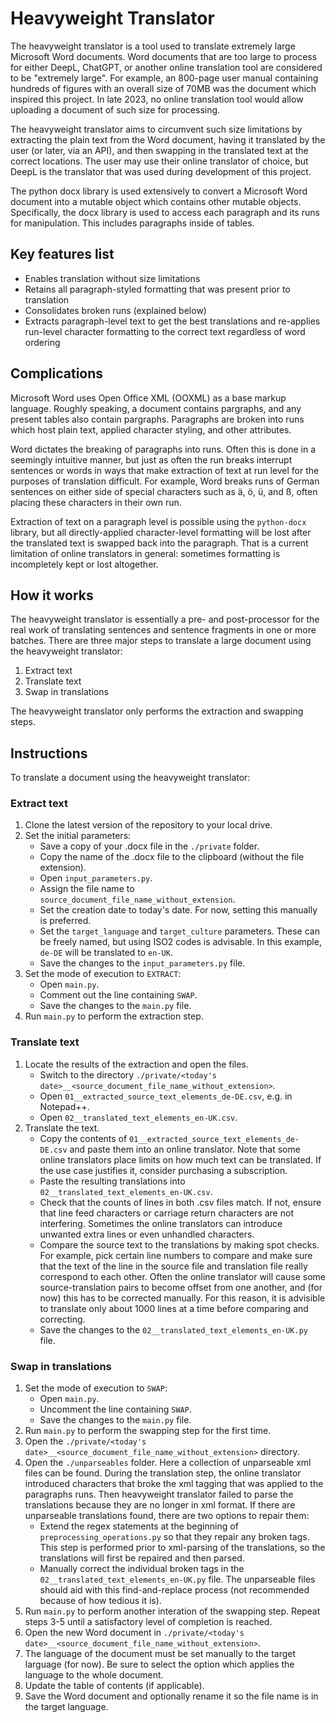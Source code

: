 # Heavyweight Translator

The heavyweight translator is a tool used to translate extremely large Microsoft Word documents. Word documents that are too large to process for either DeepL, ChatGPT, or another online translation tool are considered to be "extremely large". For example, an 800-page user manual containing hundreds of figures with an overall size of 70MB was the document which inspired this project. In late 2023, no online translation tool would allow uploading a document of such size for processing.

The heavyweight translator aims to circumvent such size limitations by extracting the plain text from the Word document, having it translated by the user (or later, via an API), and then swapping in the translated text at the correct locations. The user may use their online translator of choice, but DeepL is the translator that was used during development of this project.

The python docx library is used extensively to convert a Microsoft Word document into a mutable object which contains other mutable objects. Specifically, the docx library is used to access each paragraph and its runs for manipulation. This includes paragraphs inside of tables.


## Key features list
 - Enables translation without size limitations
 - Retains all paragraph-styled formatting that was present prior to translation
 - Consolidates broken runs (explained below)
 - Extracts paragraph-level text to get the best translations and re-applies run-level character formatting to the correct text regardless of word ordering


## Complications

Microsoft Word uses Open Office XML (OOXML) as a base markup language. Roughly speaking, a document contains pargraphs, and any present tables also contain pargraphs. Paragraphs are broken into runs which host plain text, applied character styling, and other attributes.

Word dictates the breaking of paragraphs into runs. Often this is done in a seemingly intuitive manner, but just as often the run breaks interrupt sentences or words in ways that make extraction of text at run level for the purposes of translation difficult. For example, Word breaks runs of German sentences on either side of special characters such as ä, ö, ü, and ß, often placing these characters in their own run. 

Extraction of text on a paragraph level is possible using the `python-docx` library, but all directly-applied character-level formatting will be lost after the translated text is swapped back into the paragraph. That is a current limitation of online translators in general: sometimes formatting is incompletely kept or lost altogether.

## How it works

The heavyweight translator is essentially a pre- and post-processor for the real work of translating sentences and sentence fragments in one or more batches. There are three major steps to translate a large document using the heavyweight translator:
1. Extract text
2. Translate text
3. Swap in translations

The heavyweight translator only performs the extraction and swapping steps. 

## Instructions

To translate a document using the heavyweight translator:
### Extract text
1. Clone the latest version of the repository to your local drive.
2. Set the initial parameters:
    * Save a copy of your .docx file in the `./private` folder.
    * Copy the name of the .docx file to the clipboard (without the file extension).
    * Open `input_parameters.py`.
    * Assign the file name to `source_document_file_name_without_extension`.
    * Set the creation date to today's date. For now, setting this manually is preferred.
    * Set the `target_language` and `target_culture` parameters. These can be freely named, but using ISO2 codes is advisable. In this example, `de-DE` will be translated to `en-UK`.
    * Save the changes to the `input_parameters.py` file.
3. Set the mode of execution to `EXTRACT`:
    * Open `main.py`.
    * Comment out the line containing `SWAP`.
    * Save the changes to the `main.py` file.
4. Run `main.py` to perform the extraction step.

### Translate text
1. Locate the results of the extraction and open the files.
    * Switch to the directory `./private/<today's date>__<source_document_file_name_without_extension>`.
    * Open `01__extracted_source_text_elements_de-DE.csv`, e.g. in Notepad++.
    * Open `02__translated_text_elements_en-UK.csv`.
2. Translate the text.
    * Copy the contents of `01__extracted_source_text_elements_de-DE.csv` and paste them into an online translator. Note that some online translators place limits on how much text can be translated. If the use case justifies it, consider purchasing a subscription.
    * Paste the resulting translations into `02__translated_text_elements_en-UK.csv`.
    * Check that the counts of lines in both .csv files match. If not, ensure that line feed characters or carriage return characters are not interfering. Sometimes the online translators can introduce unwanted extra lines or even unhandled characters.
    * Compare the source text to the translations by making spot checks. For example, pick certain line numbers to compare and make sure that the text of the line in the source file and translation file really correspond to each other. Often the online translator will cause some source-translation pairs to become offset from one another, and (for now) this has to be corrected manually. For this reason, it is advisible to translate only about 1000 lines at a time before comparing and correcting.
    * Save the changes to the `02__translated_text_elements_en-UK.py` file.

### Swap in translations
1. Set the mode of execution to `SWAP`:
    * Open `main.py`.
    * Uncomment the line containing `SWAP`.
    * Save the changes to the `main.py` file.
2. Run `main.py` to perform the swapping step for the first time.
3. Open the `./private/<today's date>__<source_document_file_name_without_extension>` directory.
4. Open the `./unparseables` folder. Here a collection of unparseable xml files can be found. During the translation step, the online translator introduced characters that broke the xml tagging that was applied to the paragraphs runs. Then heavyweight translator failed to parse the translations because they are no longer in xml format. If there are unparseable translations found, there are two options to repair them:
    * Extend the regex statements at the beginning of `preprocessing_operations.py` so that they repair any broken tags. This step is performed prior to xml-parsing of the translations, so the translations will first be repaired and then parsed.
    * Manually correct the individual broken tags in the `02__translated_text_elements_en-UK.py` file. The unparseable files should aid with this find-and-replace process (not recommended because of how tedious it is).
5. Run `main.py` to perform another interation of the swapping step. Repeat steps 3-5 until a satisfactory level of completion is reached.
6. Open the new Word document in `./private/<today's date>__<source_document_file_name_without_extension>`.
7. The language of the document must be set manually to the target larguage (for now). Be sure to select the option which applies the language to the whole document.
8. Update the table of contents (if applicable).
9. Save the Word document and optionally rename it so the file name is in the target language.